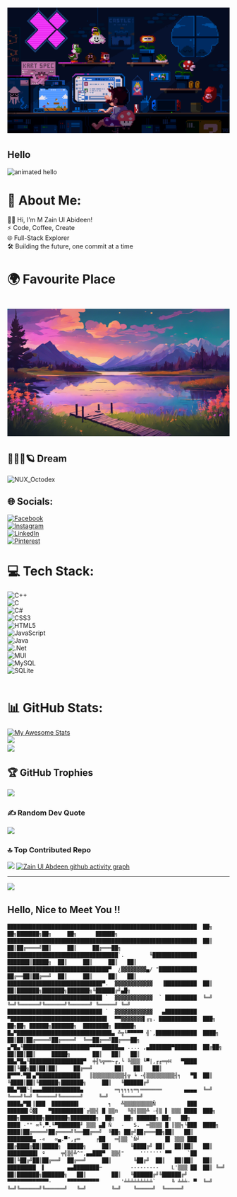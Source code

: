 # ![GIF](225813708-98b745f2-7d22-48cf-9150-083f1b00d6c9.gif)
##  Hello [](#--gifs-for-readme--)

<img src="https://github.com/Anmol-Baranwal/Cool-GIFs-For-GitHub/assets/74038190/9be4d344-6782-461a-b5a6-32a07bf7b34e" width="600" alt="animated hello"> <br>
# 💫 About Me:



👨‍💻 Hi, I’m M Zain Ul Abideen!  
⚡ Code, Coffee, Create  
🌐 Full-Stack Explorer  
🛠️ Building the future, one commit at a time  

# 🌍 Favourite Place
# ![img](place.png)

## 🌠💡✨🪐 Dream [](#--gifs-for-readme--)
<img src="https://user-images.githubusercontent.com/74038190/212741999-016fddbd-617a-4448-8042-0ecf907aea25.gif" width="500" alt="NUX_Octodex">

## 🌐 Socials:  
[![Facebook](https://img.shields.io/badge/Facebook-%231877F2.svg?logo=Facebook&logoColor=white)](https://facebook.com/M.Zainulabdeenoffical.pk)  
[![Instagram](https://img.shields.io/badge/Instagram-%23E4405F.svg?logo=Instagram&logoColor=white)](https://instagram.com/m.zainulabdeenoffical)  
[![LinkedIn](https://img.shields.io/badge/LinkedIn-%230077B5.svg?logo=linkedin&logoColor=white)](https://linkedin.com/in/zain-ul-abdeen-130bab244)  
[![Pinterest](https://img.shields.io/badge/Pinterest-%23E60023.svg?logo=Pinterest&logoColor=white)](https://pinterest.com/zu4425)  

# 💻 Tech Stack:  
![C++](https://img.shields.io/badge/c++-%2300599C.svg?style=for-the-badge&logo=c%2B%2B&logoColor=white)  
![C](https://img.shields.io/badge/c-%2300599C.svg?style=for-the-badge&logo=c&logoColor=white)  
![C#](https://img.shields.io/badge/c%23-%23239120.svg?style=for-the-badge&logo=csharp&logoColor=white)  
![CSS3](https://img.shields.io/badge/css3-%231572B6.svg?style=for-the-badge&logo=css3&logoColor=white)  
![HTML5](https://img.shields.io/badge/html5-%23E34F26.svg?style=for-the-badge&logo=html5&logoColor=white)  
![JavaScript](https://img.shields.io/badge/javascript-%23323330.svg?style=for-the-badge&logo=javascript&logoColor=%23F7DF1E)  
![Java](https://img.shields.io/badge/java-%23ED8B00.svg?style=for-the-badge&logo=openjdk&logoColor=white)  
![.Net](https://img.shields.io/badge/.NET-5C2D91?style=for-the-badge&logo=.net&logoColor=white)  
![MUI](https://img.shields.io/badge/MUI-%230081CB.svg?style=for-the-badge&logo=mui&logoColor=white)  
![MySQL](https://img.shields.io/badge/mysql-4479A1.svg?style=for-the-badge&logo=mysql&logoColor=white)  
![SQLite](https://img.shields.io/badge/sqlite-%2307405e.svg?style=for-the-badge&logo=sqlite&logoColor=white)  
<br>
# 📊 GitHub Stats:  
[![My Awesome Stats](https://awesome-github-stats.azurewebsites.net/user-stats/ZainulabdeenOfficial?cardType=github&theme=radical&preferLogin=false)](https://git.io/awesome-stats-card)<br/> 
![](https://github-readme-streak-stats.herokuapp.com/?user=ZainulabdeenOfficial&theme=radical&hide_border=false)<br/> 
![](https://github-readme-stats.vercel.app/api/top-langs/?username=ZainulabdeenOfficial&theme=radical&hide_border=false&include_all_commits=true&count_private=true&layout=compact)  

## 🏆 GitHub Trophies  
![](https://github-profile-trophy.vercel.app/?username=ZainulabdeenOfficial&theme=radical&no-frame=false&no-bg=false&margin-w=4)  

### ✍️ Random Dev Quote  
![](https://quotes-github-readme.vercel.app/api?type=horizontal&theme=radical)  
### 🔝 Top Contributed Repo  
![](https://github-contributor-stats.vercel.app/api?username=ZainulabdeenOfficial&limit=5&theme=radical&combine_all_yearly_contributions=true) 
[![Zain Ul Abdeen github activity graph](https://github-readme-activity-graph.vercel.app/graph?username=ZainulabdeenOfficial&bg_color=0e0d15&color=a9fef7&line=a9fef7&point=b22e82&area=true&hide_border=true)](https://github.com/ashutosh00710/github-readme-activity-graph)


---  
[![](https://visitcount.itsvg.in/api?id=ZainulabdeenOfficial&label=Profile%20Views&color=12&icon=2&pretty=true)](https://visitcount.itsvg.in) 

<!-- Proudly created with GPRM ( https://gprm.itsvg.in ) -->
## Hello, Nice to Meet You !! [](#--gifs-for-readme--)

```
████████████████████████████████████████████████████████████  ██╗  ██╗███████╗██╗     ██╗      ██████╗
████████████████████████████████████████████████████████████  ██║  ██║██╔════╝██║     ██║     ██╔═══██╗
███████████████████████████████████`.        ╙██████████████  ███████║█████╗  ██║     ██║     ██║   ██║
████████████████████████████████▀  ¿▓▓▓▓▓▓▓▓▄/ "████████████  ██╔══██║██╔══╝  ██║     ██║     ██║   ██║
██████████████████████████████▀.  ▓▓▓▓▓▓▓▓▓▓▓▓   ▐██████████  ██║  ██║███████╗███████╗███████╗╚██████╔╝▄█╗
██████████████████████████████ `  ▓▓▓▓▓▓▓▓▓▓▓▓  ` ██████████  ╚═╝  ╚═╝╚══════╝╚══════╝╚══════╝ ╚═════╝ ╚═╝
██████████████████████████████ `  ▓▓▓▓▓▓▓▓▓▓▓▓   ▄██████████
▀██████████████████████████████▌  ▀▀▓▓▓▓▓▓▓▌╓╖. ████████████  ███╗   ██╗██╗ ██████╗███████╗  ████████╗ ██████╗
█▄▀██████████████████████████████▄ ╩╦╙▀▀▀▀▀ ╣`,█████████████  ████╗  ██║██║██╔════╝██╔════╝  ╚══██╔══╝██╔═══██╗
▄▀█▄╙█████████████████████▀▀▀▀█████▄▄ .... ,▄███████▀███████  ██╔██╗ ██║██║██║     █████╗       ██║   ██║   ██║
██▄▀█▄╙█████████████████▀  ╪╢%╦══~╓,└ ╚▒▒▒ ╙▀|,╓╓═╤H   ▀████  ██║╚██╗██║██║██║     ██╔══╝       ██║   ██║   ██║
█▀▀▀-▀█▌▄▀█████████████   ║▒▒▒▒▒▒▒▒▒▒╢╦ ╘ -╣▒▒▒▒▒▒▒▒▒╢╕   ▀█  ██║ ╚████║██║╚██████╗███████╗     ██║   ╚██████╔╝
██▄▀██└║▄▄▄████████████▄          ═╕╕╕╕╕═╕═══════       ▄▄▄▄  ╚═╝  ╚═══╝╚═╝ ╚═════╝╚══════╝     ╚═╝    ╚═════╝
████▄▀█▌║███  ████████▌         ╕   ╩▒▒▒▒▒▒▒▒▒Ñ          ███
██████▌Ö▓▌   ▀██████████`╔▒▒╣ █ ▒▒m   ╚▒╢▒▒▒╩ -╣▒ ▌ ▒▒▒ ████  ███╗   ███╗███████╗███████╗████████╗  ██╗   ██╗ ██████╗ ██╗   ██╗
████ -"" ∞╙,▀.╙▀███████╜ ▒▒▒ ▄█ Ñ   -   S.  ═▒▒▒▒ █ ║▒▒╕└███  ████╗ ████║██╔════╝██╔════╝╚══██╔══╝  ╚██╗ ██╔╝██╔═══██╗██║   ██║
████████▄ -«   ∞▄.▀",╓═     ╒██   ═╣▒▒ `Ñ╛        █▌ ▒▒▒ ███  ██╔████╔██║█████╗  █████╗     ██║      ╚████╔╝ ██║   ██║██║   ██║
█████████▌ º     ╤╣▒╣╩^",▄▄███▀  ▒▒╣"     ''''''' ▀▀     `██  ██║╚██╔╝██║██╔══╝  ██╔══╝     ██║       ╚██╔╝  ██║   ██║██║   ██║
█████████  ▌       ▄▄████████─         ---------    L'▒▒▒ ██  ██║ ╚═╝ ██║███████╗███████╗   ██║        ██║   ╚██████╔╝╚██████╔╝
▀▀▀▀▀▀▀▀▀▀▀▀▀-     ▀▀▀▀▀▀▀▀▀▀       '╧╧╧╧╧╧╧╧╧`     ╚ ╧╧╧- ▀  ╚═╝     ╚═╝╚══════╝╚══════╝   ╚═╝        ╚═╝    ╚═════╝  ╚═════╝
```

<br><br>  



    
